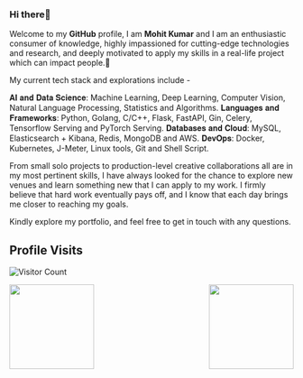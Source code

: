 ### Hi there👋

Welcome to my **GitHub** profile, I am **Mohit Kumar** and I am an enthusiastic consumer of knowledge, highly impassioned for cutting-edge technologies and research, and deeply motivated to apply my skills in a real-life project which can impact people.🚀

My current tech stack and explorations include -

𝐀𝐈 𝐚𝐧𝐝 𝐃𝐚𝐭𝐚 𝐒𝐜𝐢𝐞𝐧𝐜𝐞: Machine Learning, Deep Learning, Computer Vision, Natural Language Processing, Statistics and Algorithms.
𝐋𝐚𝐧𝐠𝐮𝐚𝐠𝐞𝐬 𝐚𝐧𝐝 𝐅𝐫𝐚𝐦𝐞𝐰𝐨𝐫𝐤𝐬: Python, Golang, C/C++, Flask, FastAPI, Gin, Celery, Tensorflow Serving and PyTorch Serving.
𝐃𝐚𝐭𝐚𝐛𝐚𝐬𝐞𝐬 𝐚𝐧𝐝 𝐂𝐥𝐨𝐮𝐝: MySQL, Elasticsearch + Kibana, Redis, MongoDB and AWS.
𝐃𝐞𝐯𝐎𝐩𝐬: Docker, Kubernetes, J-Meter, Linux tools, Git and Shell Script. 

From small solo projects to production-level creative collaborations all are in my most pertinent skills, I have always looked for the chance to explore new venues and learn something new that I can apply to my work. I firmly believe that hard work eventually pays off, and I know that each day brings me closer to reaching my goals.

Kindly explore my portfolio, and feel free to get in touch with any questions. 

## Profile Visits
![Visitor Count](https://profile-counter.glitch.me/{Mohitkr95}/count.svg)

<img src="https://github-readme-stats.vercel.app/api?username=Mohitkr95&&show_icons=true&title_color=cf0000&icon_color=ff860d&text_color=000000&bg_color=fcfcfc" align="left" height=150em> <img src="https://github-readme-stats.vercel.app/api/top-langs/?username=Mohitkr95&layout=compact" align="right" height=150em>
